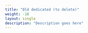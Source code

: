 ```yaml
---
title: "Old dedicated (to delete)"
weight: -18
layout: single
description: "Description goes here"
---
```

